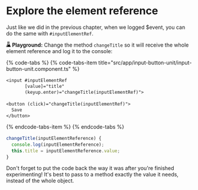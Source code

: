 # Explore the element reference

Just like we did in the previous chapter, when we logged $event, you can do the same with `#inputElementRef`.

![lab-icon](.gitbook/assets/lab%20%283%29.jpg) **Playground:** Change the method `changeTitle` so it will receive the whole element reference and log it to the console:

{% code-tabs %}
{% code-tabs-item title="src/app/input-button-unit/input-button-unit.component.ts" %}
```markup
<input #inputElementRef
       [value]="title"              
       (keyup.enter)="changeTitle(inputElementRef)">

<button (click)="changeTitle(inputElementRef)">
  Save
</button>
```
{% endcode-tabs-item %}
{% endcode-tabs %}

```typescript
changeTitle(inputElementReference) {
  console.log(inputElementReference);
  this.title = inputElementReference.value;
}
```

Don't forget to put the code back the way it was after you're finished experimenting! It's best to pass to a method exactly the value it needs, instead of the whole object.


